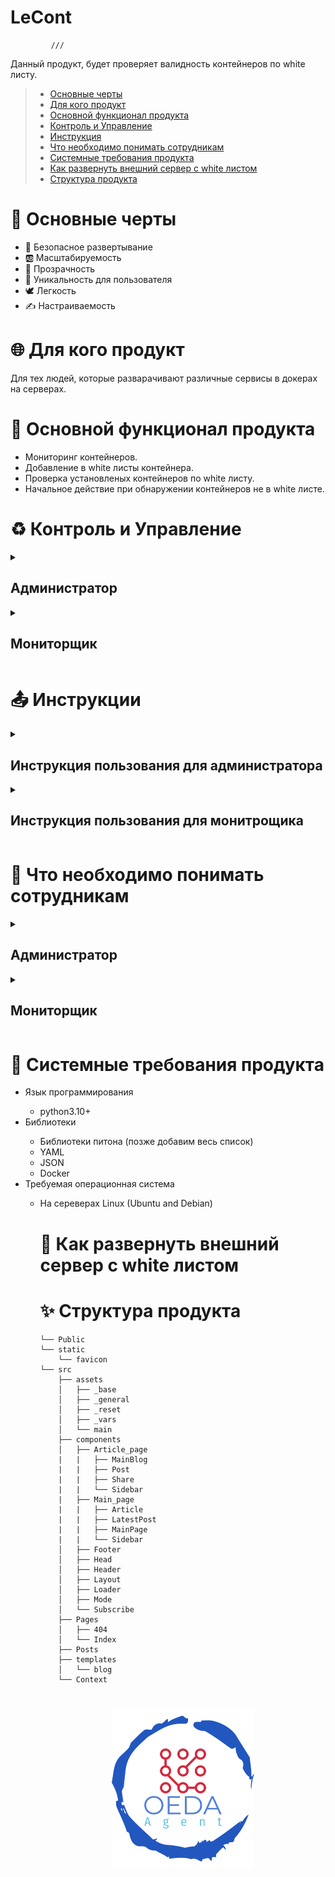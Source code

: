 

# LeCont
             ///          
Данный продукт, будет проверяет валидность контейнеров по white листу. 

> - [Основные черты](#Основныечерты)
> - [Для кого продукт](#Для_кого_продукт)
> - [Основной функционал продукта](#Основной_функционал_продукта)
> - [Контроль и Управление](#Контроль_и_Управление)
> - [Инструкция](#Инструкция)
> - [Что необходимо понимать сотрудникам](#Что_необходимо_понимать_сотрудникам)
> - [Системные требования продукта](#Системные_требования_продукта)
> - [Как развернуть внешний сервер с white листом](#Как_развернуть_внешний_сервер_с_white_листом)
> - [Структура продукта](#Структура_продукта)


<a name="Основныечерты"></a>
<h1>📌 Основные черты</h1>
<ul>
  <li>🌈 Безопасное развертывание</li>
  <li>🆎 Масштабируемость</li>
  <li>💠 Прозрачность</li>
  <li>🤠 Уникальность для пользователя</li>
  <li>🕊 Легкость</li>
  <li>✍️ Настраиваемость</li>
</ul>

<a name="Для_кого_продукт"></a>
<h1>🌐 Для кого продукт</h1>
Для тех людей, которые разварачивают различные сервисы в докерах на серверах. 

<a name="Основной_функционал_продукта"></a>
<h1>🚀 Основной функционал продукта</h1>
<ul>
  <li>Мониторинг контейнеров. </li>
  <li>Добавление в white листы контейнера. </li>
  <li>Проверка установленых контейнеров по white листу. </li>
  <li>Начальное действие при обнаружении контейнеров не в white листе. </li>
</ul>

<a name="Контроль_и_Управление"></a>
<h1>♻ Контроль и Управление</h1>
<details>
<br/><br/>
<summary><h2>Администратор</h2></summary>
  
</details>
<details>
<br/><br/>
<summary><h2>Мониторщик</h2></summary>
  
</details>

<a name="Инструкция"></a>
<h1>📤 Инструкции</h1>
<details>
<br/><br/>
<summary><h2>Инструкция пользования для администратора</h2></summary>
  
</details>

<details>
<br/><br/>
<summary><h2>Инструкция пользования для монитрощика</h2></summary>
  
</details>


<a name="Что_необходимо_понимать_сотрудникам"></a>
<h1>🧠 Что необходимо понимать сотрудникам</h1>
<details>
<br/><br/>
<summary><h2>Администратор </h2></summary>
  
</details>

<details>
<br/><br/>
<summary><h2>Мониторщик</h2></summary>
  
</details>

<a name="Системные_требования_продукта"></a>
<h1>🧩 Системные требования продукта</h1>
<ul>
  <li>Язык программирования </li>
    <ul>
      <li>python3.10+</li></li>
    </ul>
  <li>Библиотеки </li>
    <ul>
      <li>Библиотеки питона (позже добавим весь список)</li> 
      <li>YAML </li>
      <li>JSON </li>
      <li>Docker</li>
    </ul>
   <li>Требуемая операционная система</li>
    <ul>
      <li>На сереверах Linux (Ubuntu and Debian)</li>
    </ul>
<ul/>

<a name="Как_развернуть_внешний_сервер_с_white_листом"></a>
<h1>💬 Как развернуть внешний сервер с white листом</h1>

<a name="Структура_продукта"></a>
<h1>✨ Структура продукта</h1>

```
└── Public
└── static
    └── favicon
└── src
    ├── assets
    │   ├── _base
    │   ├── _general
    │   ├── _reset
    │   ├── _vars
    │   └── main
    ├── components
    │   ├── Article_page
    |   |   ├── MainBlog
    |   |   ├── Post
    |   |   ├── Share
    |   |   └── Sidebar
    |   ├── Main_page
    |   |   ├── Article
    |   |   ├── LatestPost
    |   |   ├── MainPage
    |   |   └── Sidebar
    │   ├── Footer
    │   ├── Head
    │   ├── Header
    │   ├── Layout
    │   ├── Loader
    │   ├── Mode
    │   └── Subscribe
    ├── Pages
    │   ├── 404
    │   └── Index
    ├── Posts
    ├── templates
    │   └── blog
    └── Context

```
<h1 align="center">
  <a href="https://docusaurus.io">
    <img width="50%" src="https://github.com/Vordazing/Agent-OEDA/blob/main/logotype.png" />
  </a>
</h1>
